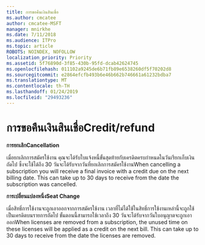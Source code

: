 ```yaml
---
title: การขอคืนเงินสินเชื่อ
ms.author: cmcatee
author: cmcatee-MSFT
manager: mnirkhe
ms.date: 7/11/2018
ms.audience: ITPro
ms.topic: article
ROBOTS: NOINDEX, NOFOLLOW
localization_priority: Priority
ms.assetid: 5f76890d-3f85-430b-95fd-dcab42624745
ms.openlocfilehash: 011102a9245de6b71fb89e6538260df5f70202d8
ms.sourcegitcommit: e2864efcfb493b6e46b662b746661a61232bdba7
ms.translationtype: MT
ms.contentlocale: th-TH
ms.lasthandoff: 01/24/2019
ms.locfileid: "29493236"
---
```

# <a name="creditrefund"></a><span data-ttu-id="e6345-102">การขอคืนเงินสินเชื่อ</span><span class="sxs-lookup"><span data-stu-id="e6345-102">Credit/refund</span></span>

 <span data-ttu-id="e6345-103">**การยกเลิก**</span><span class="sxs-lookup"><span data-stu-id="e6345-103">**Cancellation**</span></span>
  
<span data-ttu-id="e6345-p101">เมื่อยกเลิกการสมัครใช้งาน คุณจะได้รับใบแจ้งหนี้ขั้นสุดท้ายกับเครดิตครบกำหนดในวันเรียกเก็บเงินถัดไป ซึ่งจะใช้ได้ถึง 30 วันจะได้รับจากวันที่ยกเลิกการสมัครใช้งาน</span><span class="sxs-lookup"><span data-stu-id="e6345-p101">When cancelling a subscription you will receive a final invoice with a credit due on the next billing date. This can take up to 30 days to receive from the date the subscription was cancelled.</span></span>
  
 <span data-ttu-id="e6345-106">**การเปลี่ยนแปลงหนึ่ง**</span><span class="sxs-lookup"><span data-stu-id="e6345-106">**Seat Change**</span></span>
  
<span data-ttu-id="e6345-p102">เมื่อสิทธิ์การใช้งานจะถูกเอาออกจากการสมัครใช้งาน เวลาที่ไม่ได้ใช้ในสิทธิ์การใช้งานเหล่านี้จะถูกใช้เป็นเครดิตบนรายการถัดไป ขั้นตอนนี้สามารถใช้เวลาถึง 30 วันจะได้รับจากวันใบอนุญาตจะถูกเอาออก</span><span class="sxs-lookup"><span data-stu-id="e6345-p102">When licenses are removed from a subscription, the unused time on these licenses will be applied as a credit on the next bill. This can take up to 30 days to receive from the date the licenses are removed.</span></span>
  

